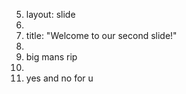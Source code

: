 5.	layout: slide
6.	
7.	title: "Welcome to our second slide!"
8.	
9.  big mans rip
10.	
11.	yes and no for u
